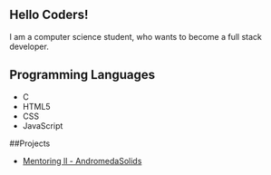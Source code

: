 ## Hello Coders!

I am a computer science student, who wants to become a full stack developer.

## Programming Languages
   * C
   * HTML5
   * CSS
   * JavaScript


##Projects

  * [Mentoring ll - AndromedaSolids](https://github.com/gabgarciacode/AndromedaSolids)
